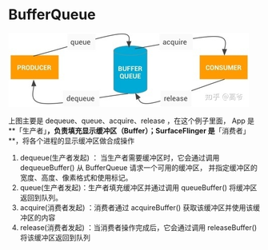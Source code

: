 # BufferQueue
![image](images/image2.png)



上图主要是 dequeue、queue、acquire、release ，在这个例子里面，
App 是**「生产者」**，负责填充显示缓冲区（Buffer）；SurfaceFlinger 是**「消费者」**，将各个进程的显示缓冲区做合成操作

1. dequeue(生产者发起) ： 当生产者需要缓冲区时，它会通过调用 dequeueBuffer() 从 BufferQueue 请求一个可用的缓冲区，
并指定缓冲区的宽度、高度、像素格式和使用标记。
2. queue(生产者发起)：生产者填充缓冲区并通过调用 queueBuffer() 将缓冲区返回到队列。
3. acquire(消费者发起) ：消费者通过 acquireBuffer() 获取该缓冲区并使用该缓冲区的内容
4. release(消费者发起) ：当消费者操作完成后，它会通过调用 releaseBuffer() 将该缓冲区返回到队列